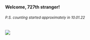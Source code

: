 #### Welcome, 727th stranger!

###### <sup>P.S. counting started approximately in 10.01.22</sup>

<img src="https://kraftwerk28.pp.ua/vcnt.png"></img>
